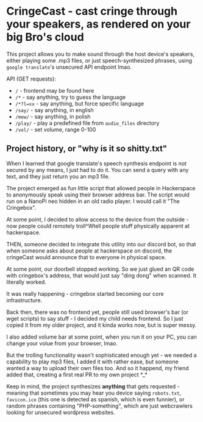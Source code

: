 # CringeCast - cast cringe through your speakers, as rendered on your big Bro's cloud

This project allows you to make sound through the host device's speakers, either playing some .mp3 files, or just speech-synthesized phrases, using `google translate`'s unsecured API endpoint lmao.

API (GET requests):
* `/` - frontend may be found here
* `/*` - say anything, try to guess the language
* `/*?l=xx` - say anything, but force specific language
* `/say/` - say anything, in english
* `/mow/` - say anything, in polish
* `/play/` - play a predefined file from `audio_files` directory
* `/vol/` - set volume, range 0-100

## Project history, or "why is it so shitty.txt"

When I learned that google translate's speech synthesis endpoint is not secured by any means, I just had to do it. You can send a query with any text, and they just return you an mp3 file.

The project emerged as fun little script that allowed people in Hackerspace to anonymously speak using their browser address bar. The script would run on a NanoPi neo hidden in an old radio player. I would call it "The Cringebox".

At some point, I decided to allow access to the device from the outside - now people could remotely troll^Wtell people stuff physically apparent at hackerspace.

THEN, someone decided to integrate this utility into our discord bot, so that when someone asks about people at hackerspace on discord, the cringeCast would announce that to everyone in physical space.

At some point, our doorbell stopped working. So we just glued an QR code with cringebox's address, that would just say "ding dong" when scanned. It literally worked.

It was really happening - cringebox started becoming our core infrastructure.

Back then, there was no frontend yet, people still used browser's bar (or wget scripts) to say stuff - I decided my child needs frontend. So I just copied it from my older project, and it kinda works now, but is super messy.

I also added volume bar at some point, when you run it on your PC, you can change your volue from your browser, lmao.

But the trolling functionality wasn't sophisticated enough yet - we needed a capability to play mp3 files, I added it with rather ease, but someone wanted a way to upload their own files too. And so it happend, my friend added that, creating a first real PR to my own project \*_\*

Keep in mind, the project synthesizes **anything** that gets requested - meaning that sometimes you may hear you device saying `robots.txt`, `favicon.ico` (this one is detected as spanish, which is even funnier), or random phrases containing "PHP-something", which are just webcrawlers looking for unsecured wordpress websites.